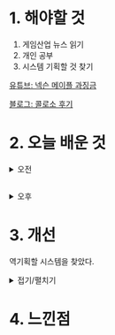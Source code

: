 
# 1. 해야할 것

1. 게임산업 뉴스 읽기 
2. 개인 공부  
3. 시스템 기획할 것 찾기

[유튜브: 넥슨 메이플 과징금](https://www.youtube.com/watch?v=mtoly17P6NA)

[블로그: 콜로소 후기](https://blog.naver.com/noteroad/223177303008)

# 2. 오늘 배운 것

<details>
<summary>오전</summary>

## 게임 뉴스

■ 엔씨 신작 '배틀크러쉬', 2차 CBT 오후4시 시작 
엔씨소프트(대표 김택진, 이하 엔씨(NC))의 난투형 대전 액션 신작 '배틀크러쉬(BATTLE CRUSH)'가 오늘(21일) 오후 4시부터 2차 글로벌 베타 테스트를 시작합니다. 엔씨(NC)는 지난해 10월 배틀크러쉬 1차 글로벌 테스트를 진행했습니다.

■ '크로노 오디세이', 카카오게임즈가 퍼블리싱한다 
카카오게임즈는 금일(21일), 엔픽셀의 자회사 크로노 스튜디오가 개발 중인 차세대 MMORPG '크로노 오디세이'의 글로벌 퍼블리싱 사업 계약을 체결했다고 발표했습니다. 카카오게임즈는 다년간 축적한 MMORPG 서비스 노하우를 토대로 '크로노 오디세이'의 글로벌 무대 진출을 지원할 예정입니다.

■ [GDC24] 메이플스토리 유니버스, MMORPG에 현실 경제를 접목하다 
넥슨의 글로벌 NFT 게임 생태계 '메이플스토리 유니버스'가 샌프란시스코에서 개최하는 GDC 2024에서 현지 시각으로 20일, 'MMORPG와 현실 경제의 접목'이라는 주제로 강연을 진행했습니다. 이날 발표에서 김정헌 헤드는 한층 더 강화된 경제적 몰입감과 지속가능한 보상 경험을 제공하기 위해 '메이플스토리 N'에 현실 경제를 접목하게 됐다며, 이 과정에서 아이템 유통 등에 대한 모니터링에 사용될 블록체인 기술의 도입 배경과 유용성을 강조 했습니다.

■ 캡틴 아메리카, 블랙팬서, 그리고 1943년
1943년, 2차 대전기를 배경으로 삼은 마블 코믹스 기반의 액션 어드벤처 게임 '1943: 라이즈 오브 하이드라(이하 1943)'가 에픽게임즈 및 언리얼 엔진의 새로운 소식을 전하는 '스테이트 오브 언리얼'을 통해 공개되었습니다.  '1943'은 꽁꽁 얼어붙기 전 열심히 나치를 때려잡던 캡틴 아메리카와 당시 와칸다의 국왕이었던 블랙 팬서 트'찬다(T'Chanda)가 나치 지배하에 놓여 있던 1943년의 파리에서 얽히는 이야기를 다루는 스토리 기반의 액션 어드벤처 게임이며 2025년 출시를 목표로 개발 중입니다.

■ '개발 중' 리그오브레전드 MMORPG, "방향성 재설정" 
다행히 개발은 계속되고 있지만 직접 게임을 만나기까지는 시간이 더 많이 걸릴 것으로 보입니다. 라이엇 게임즈의 공동 설립자이자 최고 프로덕트 책임자인 마트 '트린다미어' 메릴은 현지 시각으로 20일 자신의 X(트위터) 계정을 통해 리그 오브 레전드 MMO 프로젝트가 계속 진행되고 있음을 알렸습니다.

■ 위기 극복한 엑스엘게임즈, 영업이익 흑자전환 성공
엑스엘게임즈(대표 최관호)가 2023년 흑자 전환에 성공한 것으로 나타났습니다. 2022년에 엑스엘게임즈는 완전자본잠식, 영업손실 339억 원을 기록하며 위기를 겪었습니다.

■ 텐센트, 지난해 게임으로만 33.4조원 벌었다
중국 IT 기업 텐센트가 20일 실적발표를 통해 2023년 성과를 공개했습니다. 텐센트의 2023년 매출은 6,090억 위안(약 113조 원)으로 전년 대비 10% 증가했습니다.

■ 벽람항로 개발사 신작 '아주르 프로밀리아' 공개 
벽람항로의 개발사 만주 스튜디오(Manjuu studio)가 신작 '아주르 프로밀리아'를 공개했습니다. 만주가 선보이는 신작 아주르 프로밀리아는 애니메이션풍 비주얼이 돋보이는 오픈월드 액션 RPG 장르의 신작입니다.

■ 칼리스토 프로토콜 개발사 신작, '프로젝트 버즈아이' 
지난 2022년 '데드스페이스의 정신적 후속작'이라는 타이틀과 함께 화제를 모았던 게임 '칼리스토 프로토콜'의 개발사가 새로운 신작 프로젝트를 발표했습니다. 크래프톤 산하 스튜디오인 스트라이킹 디스턴스 스튜디오가 지난 20일, 현재 개발 중인 신작 '프로젝트 버즈아이(Project Birdseye)'를 최초로 공개했습니다.

■ [전문] 김택진 대표 "엔씨소프트, 공동대표 체제로 글로벌 도약"
엔씨소프트가 20일 '공동대표 체제 출범 미디어 설명회'를 개최했습니다. 이 자리에서 김택진 대표, 박병무 공동대표 내정자가 직접 나서 앞으로의 엔씨소프트 계획을 소개했습니다.

■ [Ent+] 폴아웃 실사화 예고, 그리고 '세계 최초의 Xbox를 위한 볼트' 
오는 4월에 방영 예정인 '폴아웃(Fallout)' 실사 드라마의 본편을 엿볼 수 있는 퍼스트신 영상이 공개됐습니다. 19일 공개된 폴아웃 퍼스트 신은 실사화 드라마의 주인공인 루시(엘라 퍼넬)가 악명 높은 구울 현상금 사냥꾼 인 쿠퍼 하워드(월튼 고긴스)와 대치하는 장면을 담았습니다.
</details>

##

<details>
<summary>오후</summary>

## 시스템 자료 조사
[사이트: 로스트 아크 길드](https://lostark.game.onstove.com/GameGuide/Pages/%EA%B8%B8%EB%93%9C)

[유튜브: 시스템 역기획](https://www.youtube.com/watch?v=DHjdBcvXUd8&list=WL&index=2&t=740s)


</details>




# 3. 개선
역기획할 시스템을 찾았다.

<details>
<summary>접기/펼치기</summary>


</details>



# 4. 느낀점


